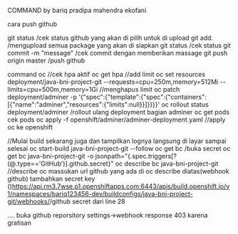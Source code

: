 
COMMAND by bariq pradipa mahendra ekofani

cara push github

git status /cek status github yang akan di pilih untuk di upload
git add. /mengupload semua package yang akan di siapkan
git status /cek status
git commit -m "message" /cek commit dengan memberikan massage
git push origin master /push github

command oc
//cek hpa aktif
oc get hpa
//add limit
oc set resources deployment/java-bni-project-git   --requests=cpu=250m,memory=512Mi   --limits=cpu=500m,memory=1Gi
//menghapus limit
oc patch deployment/adminer   -p '{"spec":{"template":{"spec":{"containers":[{"name":"adminer","resources":{"limits":null}}]}}}}'
oc rollout status  deployment/adminer /rollout ulang deployment bagian adminer
oc get pods cek pods
oc apply -f openshift/adminer/adminer-deployment.yaml //apply oc ke openshift


//Mulai build sekarang juga dan tampilkan lognya langsung di layar sampai selesai
oc start-build java-bni-project-git --follow
oc get bc
/buka secret
oc get bc java-bni-project-git -o jsonpath="{.spec.triggers[?(@.type=='GitHub')].github.secret}"
oc describe bc java-bni-project-git //describe oc
massukan url github yang ada di oc describe diatas(webhook github) tambahkan secret key
()https://api.rm3.7wse.p1.openshiftapps.com:6443/apis/build.openshift.io/v1/namespaces/bariq123456-dev/buildconfigs/java-bni-project-git/webhooks/<secret>/github
secret dari line 28

....
buka github reporsitory
settings->webhook
response 403 karena gratisan

